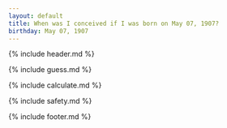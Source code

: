 ```yaml
---
layout: default
title: When was I conceived if I was born on May 07, 1907?
birthday: May 07, 1907
---
```


{% include header.md %}

{% include guess.md %}

{% include calculate.md %}

{% include safety.md %}

{% include footer.md %}



